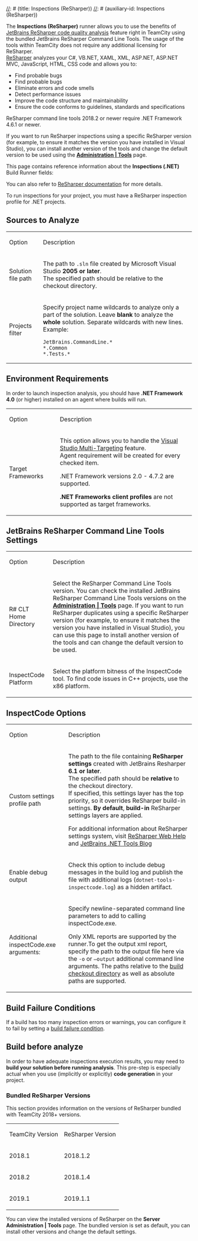 [//]: # (title: Inspections (ReSharper))
[//]: # (auxiliary-id: Inspections (ReSharper))

The __Inspections (ReSharper)__ runner allows you to use the benefits of [JetBrains ReSharper code quality analysis](http://www.jetbrains.com/resharper/webhelp/Code_Analysis__Index.html) feature right in TeamCity using the bundled JetBrains ReSharper Command Line Tools. The usage of the tools within TeamCity does not require any additional licensing for ReSharper.   
[ReSharper](http://www.jetbrains.com/resharper) analyzes your C#, VB.NET, XAML, XML, ASP.NET, ASP.NET MVC, JavaScript, HTML, CSS code and allows you to:
* Find probable bugs
* Find probable bugs
* Eliminate errors and code smells
* Detect performance issues
* Improve the code structure and maintainability
* Ensure the code conforms to guidelines, standards and specifications

ReSharper command line tools 2018.2 or newer require .NET Framework 4.6.1 or newer.

If you want to run ReSharper inspections using a specific ReSharper version (for example, to ensure it matches the version you have installed in Visual Studio), you can install another version of the tools and change the default version to be used using the __[Administration | Tools](installing-agent-tools.md)__ page.

This page contains reference information about the __Inspections (.NET)__ Build Runner fields:

<tag-list of="chapter" mode="tree" depth="4"/>

You can also refer to [ReSharper documentation](https://www.jetbrains.com/help/resharper/Detect_code_issues_in_a_build_using_ReSharper_and_TeamCity.html) for more details.

<note>

To run inspections for your project, you must have a ReSharper inspection profile for .NET projects.
</note>

## Sources to Analyze

<table><tr>

<td>

Option


</td>

<td>

Description


</td></tr><tr>

<td>

Solution file path


</td>

<td>

The path to `.sln` file created by Microsoft Visual Studio __2005 or later__.   
The specified path should be relative to the checkout directory.


</td></tr><tr>

<td>

Projects filter


</td>

<td>

Specify project name wildcards to analyze only a part of the solution. Leave __blank__ to analyze the __whole__ solution.  Separate wildcards with new lines.   
Example:


```Shell
JetBrains.CommandLine.*
*.Common
*.Tests.*

```




</td></tr></table>

## Environment Requirements

<note>

In order to launch inspection analysis, you should have __.NET Framework 4.0__ (or higher) installed on an agent where builds will run.
</note>

<table><tr>

<td>

Option


</td>

<td>

Description


</td></tr><tr>

<td>

Target Frameworks


</td>

<td>

This option allows you to handle the [Visual Studio Multi-Targeting](http://msdn.microsoft.com/en-us/library/bb398197.aspx) feature.   
Agent requirement will be created for every checked item.

.NET Framework versions 2.0 \- 4.7.2 are supported.

<note>

__.NET Frameworks client profiles__ are not supported as target frameworks.
</note>


</td></tr></table>

## JetBrains ReSharper Command Line Tools Settings

<table><tr>

<td>

Option


</td>

<td>

Description


</td></tr><tr>

<td>

R# CLT Home Directory 


</td>

<td>

Select the ReSharper Command Line Tools version. You can check the installed JetBrains ReSharper Command Line Tools versions on the __[Administration | Tools](https://confluence.jetbrains.com/display/TCD10/Installing+Agent+Tools)__ page. If you want to run ReSharper duplicates using a specific ReSharper version (for example, to ensure it matches the version you have installed in Visual Studio), you can use this page to install another version of the tools and can change the default version to be used.


</td></tr><tr>

<td>
InspectCode Platform

</td>

<td>

Select the platform bitness of the InspectCode tool. To find code issues in C\+\+ projects, use the x86 platform. 

</td></tr></table>

## InspectCode Options

 

<table><tr>

<td>

Option


</td>

<td>

Description


</td></tr><tr>

<td>

Custom settings profile path


</td>

<td>

 The path to the file containing __ReSharper settings__ created with JetBrains Resharper __6.1 or later__.   
 The specified path should be __relative__ to the checkout directory.   
 If specified, this settings layer has the top priority, so it overrides ReSharper build\-in settings. __By default__, __build\-in__ ReSharper settings layers are applied.
 
 For additional information about ReSharper settings system, visit [ReSharper Web Help](http://www.jetbrains.com/resharper/webhelp/Configuring_ReSharper__Sharing_Configuration_Options.html) and [JetBrains .NET Tools Blog](http://blogs.jetbrains.com/dotnet/)


</td></tr><tr>

<td>

Enable debug output


</td>

<td>

Check this option to include debug messages in the build log and publish the file with additional logs (`dotnet-tools-inspectcode.log`) as a hidden artifact.


</td></tr><tr>

<td>
Additional inspectCode.exe arguments:

</td>

<td>

Specify newline\-separated command line parameters to add to calling inspectCode.exe.

<note>

Only XML reports are supported by the runner.To get the output xml report, specify the path to the output file here via the `-o` or `–output` additional command line arguments. The paths relative to the [build checkout directory](build-checkout-directory.md) as well as absolute paths are supported. 
</note>


</td></tr></table>

## Build Failure Conditions

If a build has too many inspection errors or warnings, you can configure it to fail by setting a [build failure condition](build-failure-conditions.md).

## Build before analyze

In order to have adequate inspections execution results, you may need to __build your solution before running analysis__. This pre\-step is especially actual when you use (implicitly or explicitly) __code generation__ in your project.

### Bundled ReSharper Versions

This section provides information on the versions of ReSharper bundled with TeamCity 2018+ versions.

<table><tr>

<td>

TeamCity Version


</td>

<td>

ReSharper Version


</td></tr><tr>

<td>

2018.1

</td>

<td>

2018.1.2

</td></tr><tr>

<td>

2018.2

</td>

<td>

2018.1.4

</td></tr><tr>

<td>

2019.1

</td>

<td>

2019.1.1

</td></tr>



</table>

 

You can view the installed versions of ReSharper on the __Server Administration | Tools__ page. The bundled version is set as default, you can install other versions and change the default settings.



[//]: # (Internal note. Do not delete. "Inspections ReSharper d165e293.txt")    



